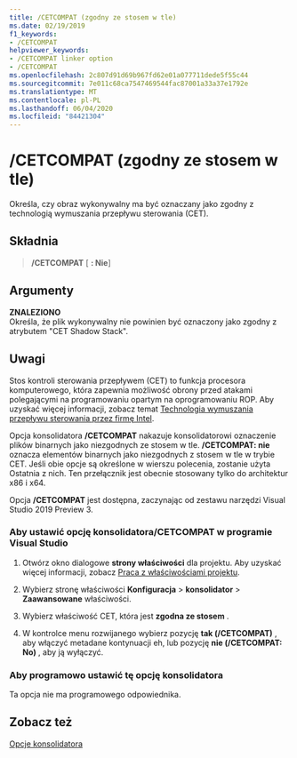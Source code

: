 ```yaml
---
title: /CETCOMPAT (zgodny ze stosem w tle)
ms.date: 02/19/2019
f1_keywords:
- /CETCOMPAT
helpviewer_keywords:
- /CETCOMPAT linker option
- /CETCOMPAT
ms.openlocfilehash: 2c807d91d69b967fd62e01a077711dede5f55c44
ms.sourcegitcommit: 7e011c68ca7547469544fac87001a33a37e1792e
ms.translationtype: MT
ms.contentlocale: pl-PL
ms.lasthandoff: 06/04/2020
ms.locfileid: "84421304"
---
```

# <a name="cetcompat-cet-shadow-stack-compatible"></a>/CETCOMPAT (zgodny ze stosem w tle)

Określa, czy obraz wykonywalny ma być oznaczany jako zgodny z technologią wymuszania przepływu sterowania (CET).

## <a name="syntax"></a>Składnia

> **/CETCOMPAT** \[ **: Nie**]

## <a name="arguments"></a>Argumenty

**ZNALEZIONO**<br/>
Określa, że plik wykonywalny nie powinien być oznaczony jako zgodny z atrybutem "CET Shadow Stack".

## <a name="remarks"></a>Uwagi

Stos kontroli sterowania przepływem (CET) to funkcja procesora komputerowego, która zapewnia możliwość obrony przed atakami polegającymi na programowaniu opartym na oprogramowaniu ROP. Aby uzyskać więcej informacji, zobacz temat [Technologia wymuszania przepływu sterowania przez firmę Intel](https://software.intel.com/sites/default/files/managed/4d/2a/control-flow-enforcement-technology-preview.pdf).

Opcja konsolidatora **/CETCOMPAT** nakazuje konsolidatorowi oznaczenie plików binarnych jako niezgodnych ze stosem w tle. **/CETCOMPAT: nie** oznacza elementów binarnych jako niezgodnych z stosem w tle w trybie CET. Jeśli obie opcje są określone w wierszu polecenia, zostanie użyta Ostatnia z nich. Ten przełącznik jest obecnie stosowany tylko do architektur x86 i x64.

Opcja **/CETCOMPAT** jest dostępna, zaczynając od zestawu narzędzi Visual Studio 2019 Preview 3.

### <a name="to-set-the-cetcompat-linker-option-in-visual-studio"></a>Aby ustawić opcję konsolidatora/CETCOMPAT w programie Visual Studio

1. Otwórz okno dialogowe **strony właściwości** dla projektu. Aby uzyskać więcej informacji, zobacz [Praca z właściwościami projektu](../working-with-project-properties.md).

1. Wybierz stronę właściwości **Konfiguracja**  >  **konsolidator**  >  **Zaawansowane** właściwości.

1. Wybierz właściwość CET, która jest **zgodna ze stosem** .

1. W kontrolce menu rozwijanego wybierz pozycję **tak (/CETCOMPAT)** , aby włączyć metadane kontynuacji eh, lub pozycję **nie (/CETCOMPAT: No)** , aby ją wyłączyć.


### <a name="to-set-this-linker-option-programmatically"></a>Aby programowo ustawić tę opcję konsolidatora

Ta opcja nie ma programowego odpowiednika.

## <a name="see-also"></a>Zobacz też

[Opcje konsolidatora](linker-options.md)
